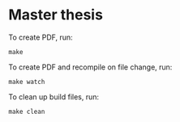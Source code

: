 # Master thesis
To create PDF, run:
```
make
```

To create PDF and recompile on file change, run:
```
make watch
```

To clean up build files, run:
```
make clean
```
